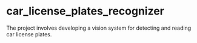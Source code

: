 # car_license_plates_recognizer
The project involves developing a vision system for detecting and reading car license plates. 
